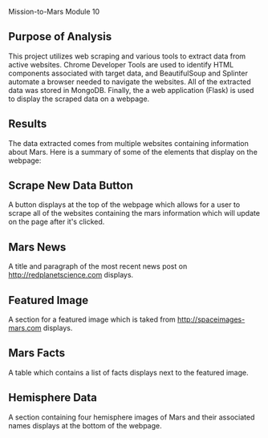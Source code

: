 Mission-to-Mars
Module 10

## Purpose of Analysis
This project utilizes web scraping and various tools to extract data from active websites. Chrome Developer Tools are used to identify HTML components associated with target data, and BeautifulSoup and Splinter automate a browser needed to navigate the websites. All of the extracted data was stored in MongoDB. Finally, the a web application (Flask) is used to display the scraped data on a webpage.

## Results
The data extracted comes from multiple websites containing information about Mars. Here is a summary of some of the elements that display on the webpage:

## Scrape New Data Button
A button displays at the top of the webpage which allows for a user to scrape all of the websites containing the mars information which will update on the page after it's clicked.

## Mars News
A title and paragraph of the most recent news post on http://redplanetscience.com displays.

## Featured Image
A section for a featured image which is taked from http://spaceimages-mars.com displays.

## Mars Facts
A table which contains a list of facts displays next to the featured image.

## Hemisphere Data
A section containing four hemisphere images of Mars and their associated names displays at the bottom of the webpage.